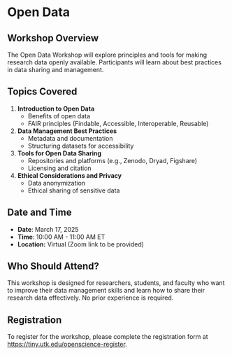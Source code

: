 # Open Data

## Workshop Overview

The Open Data Workshop will explore principles and tools for making research data openly available. Participants will learn about best practices in data sharing and management.

## Topics Covered

1. **Introduction to Open Data**
   - Benefits of open data
   - FAIR principles (Findable, Accessible, Interoperable, Reusable)
2. **Data Management Best Practices**
   - Metadata and documentation
   - Structuring datasets for accessibility
3. **Tools for Open Data Sharing**
   - Repositories and platforms (e.g., Zenodo, Dryad, Figshare)
   - Licensing and citation
4. **Ethical Considerations and Privacy**
   - Data anonymization
   - Ethical sharing of sensitive data

## Date and Time

- **Date**: March 17, 2025
- **Time**: 10:00 AM - 11:00 AM ET
- **Location:** Virtual (Zoom link to be provided)

## Who Should Attend?

This workshop is designed for researchers, students, and faculty who want to improve their data management skills and learn how to share their research data effectively. No prior experience is required.

## Registration

To register for the workshop, please complete the registration form at <https://tiny.utk.edu/openscience-register>.
